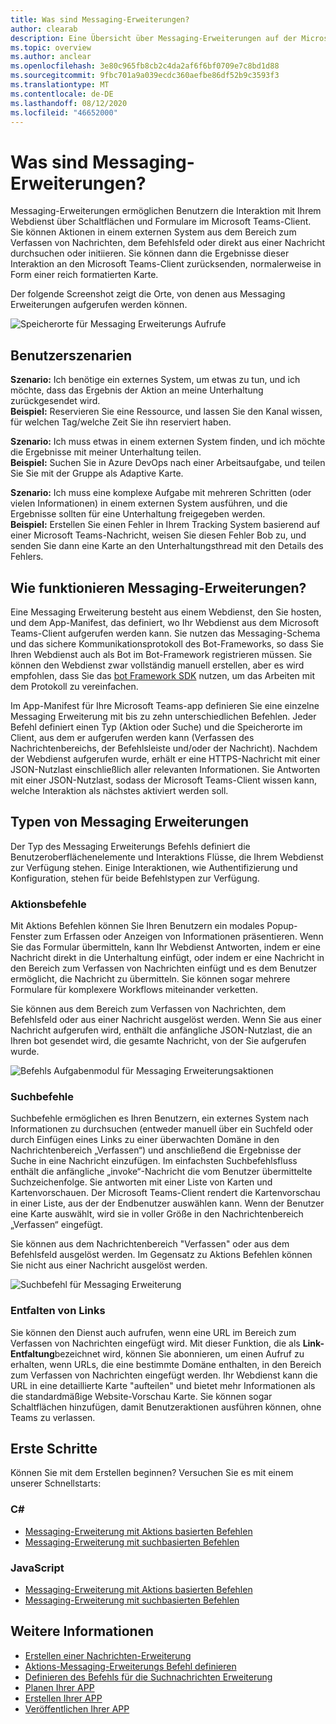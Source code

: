 ```yaml
---
title: Was sind Messaging-Erweiterungen?
author: clearab
description: Eine Übersicht über Messaging-Erweiterungen auf der Microsoft Teams-Plattform
ms.topic: overview
ms.author: anclear
ms.openlocfilehash: 3e80c965fb8cb2c4da2af6f6bf0709e7c8bd1d88
ms.sourcegitcommit: 9fbc701a9a039ecdc360aefbe86df52b9c3593f3
ms.translationtype: MT
ms.contentlocale: de-DE
ms.lasthandoff: 08/12/2020
ms.locfileid: "46652000"
---
```

# <a name="what-are-messaging-extensions"></a>Was sind Messaging-Erweiterungen?

Messaging-Erweiterungen ermöglichen Benutzern die Interaktion mit Ihrem Webdienst über Schaltflächen und Formulare im Microsoft Teams-Client. Sie können Aktionen in einem externen System aus dem Bereich zum Verfassen von Nachrichten, dem Befehlsfeld oder direkt aus einer Nachricht durchsuchen oder initiieren. Sie können dann die Ergebnisse dieser Interaktion an den Microsoft Teams-Client zurücksenden, normalerweise in Form einer reich formatierten Karte.

Der folgende Screenshot zeigt die Orte, von denen aus Messaging Erweiterungen aufgerufen werden können.

![Speicherorte für Messaging Erweiterungs Aufrufe](~/assets/images/messaging-extension-invoke-locations.png)

## <a name="user-scenarios"></a>Benutzerszenarien

**Szenario:** Ich benötige ein externes System, um etwas zu tun, und ich möchte, dass das Ergebnis der Aktion an meine Unterhaltung zurückgesendet wird. \
**Beispiel:** Reservieren Sie eine Ressource, und lassen Sie den Kanal wissen, für welchen Tag/welche Zeit Sie ihn reserviert haben.

**Szenario:** Ich muss etwas in einem externen System finden, und ich möchte die Ergebnisse mit meiner Unterhaltung teilen. \
**Beispiel:**  Suchen Sie in Azure DevOps nach einer Arbeitsaufgabe, und teilen Sie Sie mit der Gruppe als Adaptive Karte.

**Szenario:** Ich muss eine komplexe Aufgabe mit mehreren Schritten (oder vielen Informationen) in einem externen System ausführen, und die Ergebnisse sollten für eine Unterhaltung freigegeben werden. \
**Beispiel:** Erstellen Sie einen Fehler in Ihrem Tracking System basierend auf einer Microsoft Teams-Nachricht, weisen Sie diesen Fehler Bob zu, und senden Sie dann eine Karte an den Unterhaltungsthread mit den Details des Fehlers.

## <a name="how-do-messaging-extensions-work"></a>Wie funktionieren Messaging-Erweiterungen?

Eine Messaging Erweiterung besteht aus einem Webdienst, den Sie hosten, und dem App-Manifest, das definiert, wo Ihr Webdienst aus dem Microsoft Teams-Client aufgerufen werden kann. Sie nutzen das Messaging-Schema und das sichere Kommunikationsprotokoll des Bot-Frameworks, so dass Sie Ihren Webdienst auch als Bot im Bot-Framework registrieren müssen. Sie können den Webdienst zwar vollständig manuell erstellen, aber es wird empfohlen, dass Sie das [bot Framework SDK](https://github.com/microsoft/botframework) nutzen, um das Arbeiten mit dem Protokoll zu vereinfachen.

Im App-Manifest für Ihre Microsoft Teams-app definieren Sie eine einzelne Messaging Erweiterung mit bis zu zehn unterschiedlichen Befehlen. Jeder Befehl definiert einen Typ (Aktion oder Suche) und die Speicherorte im Client, aus dem er aufgerufen werden kann (Verfassen des Nachrichtenbereichs, der Befehlsleiste und/oder der Nachricht). Nachdem der Webdienst aufgerufen wurde, erhält er eine HTTPS-Nachricht mit einer JSON-Nutzlast einschließlich aller relevanten Informationen. Sie Antworten mit einer JSON-Nutzlast, sodass der Microsoft Teams-Client wissen kann, welche Interaktion als nächstes aktiviert werden soll.

## <a name="types-of-messaging-extensions"></a>Typen von Messaging Erweiterungen

Der Typ des Messaging Erweiterungs Befehls definiert die Benutzeroberflächenelemente und Interaktions Flüsse, die Ihrem Webdienst zur Verfügung stehen. Einige Interaktionen, wie Authentifizierung und Konfiguration, stehen für beide Befehlstypen zur Verfügung.

### <a name="action-commands"></a>Aktionsbefehle

Mit Aktions Befehlen können Sie Ihren Benutzern ein modales Popup-Fenster zum Erfassen oder Anzeigen von Informationen präsentieren. Wenn Sie das Formular übermitteln, kann Ihr Webdienst Antworten, indem er eine Nachricht direkt in die Unterhaltung einfügt, oder indem er eine Nachricht in den Bereich zum Verfassen von Nachrichten einfügt und es dem Benutzer ermöglicht, die Nachricht zu übermitteln. Sie können sogar mehrere Formulare für komplexere Workflows miteinander verketten.

Sie können aus dem Bereich zum Verfassen von Nachrichten, dem Befehlsfeld oder aus einer Nachricht ausgelöst werden. Wenn Sie aus einer Nachricht aufgerufen wird, enthält die anfängliche JSON-Nutzlast, die an Ihren bot gesendet wird, die gesamte Nachricht, von der Sie aufgerufen wurde.

![Befehls Aufgabenmodul für Messaging Erweiterungsaktionen](~/assets/images/task-module.png)

### <a name="search-commands"></a>Suchbefehle

Suchbefehle ermöglichen es Ihren Benutzern, ein externes System nach Informationen zu durchsuchen (entweder manuell über ein Suchfeld oder durch Einfügen eines Links zu einer überwachten Domäne in den Nachrichtenbereich „Verfassen“) und anschließend die Ergebnisse der Suche in eine Nachricht einzufügen. Im einfachsten Suchbefehlsfluss enthält die anfängliche „invoke“-Nachricht die vom Benutzer übermittelte Suchzeichenfolge. Sie antworten mit einer Liste von Karten und Kartenvorschauen. Der Microsoft Teams-Client rendert die Kartenvorschau in einer Liste, aus der der Endbenutzer auswählen kann. Wenn der Benutzer eine Karte auswählt, wird sie in voller Größe in den Nachrichtenbereich „Verfassen“ eingefügt.

Sie können aus dem Nachrichtenbereich "Verfassen" oder aus dem Befehlsfeld ausgelöst werden. Im Gegensatz zu Aktions Befehlen können Sie nicht aus einer Nachricht ausgelöst werden.

![Suchbefehl für Messaging Erweiterung](~/assets/images/search-extension.png)

### <a name="link-unfurling"></a>Entfalten von Links

Sie können den Dienst auch aufrufen, wenn eine URL im Bereich zum Verfassen von Nachrichten eingefügt wird. Mit dieser Funktion, die als **Link-Entfaltung**bezeichnet wird, können Sie abonnieren, um einen Aufruf zu erhalten, wenn URLs, die eine bestimmte Domäne enthalten, in den Bereich zum Verfassen von Nachrichten eingefügt werden. Ihr Webdienst kann die URL in eine detaillierte Karte "aufteilen" und bietet mehr Informationen als die standardmäßige Website-Vorschau Karte. Sie können sogar Schaltflächen hinzufügen, damit Benutzeraktionen ausführen können, ohne Teams zu verlassen.

## <a name="get-started"></a>Erste Schritte

Können Sie mit dem Erstellen beginnen? Versuchen Sie es mit einem unserer Schnellstarts:

### <a name="c"></a>C#
* [Messaging-Erweiterung mit Aktions basierten Befehlen](https://github.com/microsoft/BotBuilder-Samples/tree/master/samples/csharp_dotnetcore/51.teams-messaging-extensions-action)
* [Messaging-Erweiterung mit suchbasierten Befehlen](https://github.com/microsoft/BotBuilder-Samples/tree/master/samples/csharp_dotnetcore/50.teams-messaging-extensions-search)

### <a name="javascript"></a>JavaScript
* [Messaging-Erweiterung mit Aktions basierten Befehlen](https://github.com/microsoft/BotBuilder-Samples/tree/master/samples/javascript_nodejs/51.teams-messaging-extensions-action)
* [Messaging-Erweiterung mit suchbasierten Befehlen](https://github.com/microsoft/BotBuilder-Samples/tree/master/samples/javascript_nodejs/50.teams-messaging-extensions-search)

## <a name="learn-more"></a>Weitere Informationen

* [Erstellen einer Nachrichten-Erweiterung](~/messaging-extensions/how-to/create-messaging-extension.md)
* [Aktions-Messaging-Erweiterungs Befehl definieren](~/messaging-extensions/how-to/action-commands/define-action-command.md)
* [Definieren des Befehls für die Suchnachrichten Erweiterung](~/messaging-extensions/how-to/search-commands/define-search-command.md)
* [Planen Ihrer APP](../../concepts/extensibility-points.md)
* [Erstellen Ihrer APP](../../concepts/building-an-app.md)
* [Veröffentlichen Ihrer APP](../../concepts/deploy-and-publish/overview.md)
